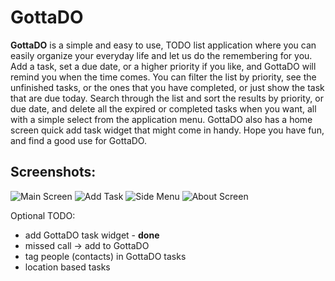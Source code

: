 GottaDO
=======

**GottaDO** is a simple and easy to use, TODO list application where you can easily 
organize your everyday life and let us do the remembering for you. Add a task, set a 
due date, or a higher priority if you like, and GottaDO will remind you when the 
time comes. You can filter the list by priority, see the unfinished tasks, or the ones 
that you have completed, or just show the task that are due today. Search through the 
list and sort the results by priority, or due date, and delete all the expired or 
completed tasks when you want, all with a simple select from the application menu.
GottaDO also has a home screen quick add task widget that might come in handy.
Hope you have fun, and find a good use for GottaDO.

Screenshots:
-----------

![Main Screen](http://git.toptal.com/gkalman/bojan-ilievski-project/raw/master/screenshots/Screenshot_2013-12-15-20-13-21.png "The Main screen of the application") ![Add Task](http://git.toptal.com/gkalman/bojan-ilievski-project/raw/master/screenshots/Screenshot_2013-12-15-20-13-07.png "Add a task") ![Side Menu](http://git.toptal.com/gkalman/bojan-ilievski-project/raw/master/screenshots/Screenshot_2013-12-15-20-13-30.png "Side menu for filtering the tasks") ![About Screen](http://git.toptal.com/gkalman/bojan-ilievski-project/raw/master/screenshots/Screenshot_2013-12-15-20-13-47.png "About screen")

Optional TODO:
- add GottaDO task widget - **done**
- missed call -> add to GottaDO
- tag people (contacts) in GottaDO tasks
- location based tasks
